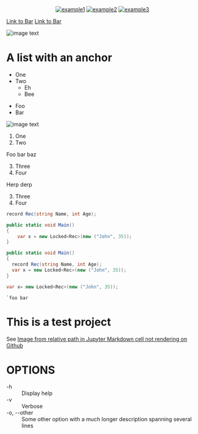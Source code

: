 <div align="center">

  <a href="">![example1](https://img.shields.io/badge/example-one-red)</a>
  <a href="">![example2](https://img.shields.io/badge/example-two-green)</a>
  <a href="">![example3](https://img.shields.io/badge/example-three-blue)</a>

</div>

[Link to Bar](#bar)
<a href="#bar">Link to Bar</a>

![](https://placekitten.com/200/300 "image text")

# A list with an anchor

- One
- Two
    - Eh
    - Bee

<ul>
  <li>Foo</li>
  <li id="bar">Bar</li>
</ul>

![](https://via.placeholder.com/728x90.png?text=Hello+Stack+Overflow "image text")

1. One
1. Two

Foo bar baz

3. Three
3. Four

Herp derp

3. Three
3. Four


```cs
record Rec(string Name, int Age);

public static void Main()
{
    var x = new Locked<Rec>(new ("John", 35)); 
}
```

```cs
public static void Main()
{
  record Rec(string Name, int Age);
  var x = new Locked<Rec>(new ("John", 35)); 
}
```

```cs
var x= new Locked<Rec>(new ("John", 35)); 
```



`` `foo bar ``


# This is a test project

See [Image from relative path in Jupyter Markdown cell not rendering on Github][1]

# OPTIONS

<dl>
  <dt>-h<dt>
  <dd>Display help</dd>

  <dt>-v</dt>
  <dd>Verbose</dd>

  <dt>-o, --other</dt>
  <dd>Some other option with a much longer description
    spanning several lines</dd>
</dl>

[1]: https://stackoverflow.com/q/62799256/354577

